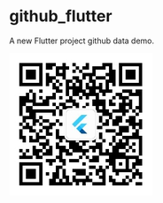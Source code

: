 # github_flutter

A new Flutter project github data demo.

![更多移步微信公众号：Flutter入门](https://github.com/damengzai/github_flutter/blob/master/image/qrcode_for_gh_9227e8476358_258.jpg)

